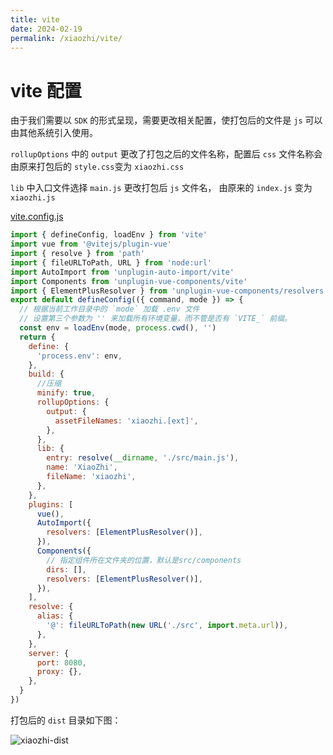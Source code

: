 ```yaml
---
title: vite
date: 2024-02-19
permalink: /xiaozhi/vite/
---
```


# vite 配置

由于我们需要以 `SDK` 的形式呈现，需要更改相关配置，使打包后的文件是 `js` 可以由其他系统引入使用。

`rollupOptions` 中的 `output` 更改了打包之后的文件名称，配置后 `css` 文件名称会由原来打包后的 `style.css`变为 `xiaozhi.css`

`lib` 中入口文件选择 `main.js` 更改打包后 `js` 文件名， 由原来的 `index.js` 变为 `xiaozhi.js`

[vite.config.js](http://192.168.1.123:10080/platform/qsdi/qihui/xiaozhi/-/blob/master/vite.config.js#L19)

```js {19-28}
import { defineConfig, loadEnv } from 'vite'
import vue from '@vitejs/plugin-vue'
import { resolve } from 'path'
import { fileURLToPath, URL } from 'node:url'
import AutoImport from 'unplugin-auto-import/vite'
import Components from 'unplugin-vue-components/vite'
import { ElementPlusResolver } from 'unplugin-vue-components/resolvers'
export default defineConfig(({ command, mode }) => {
  // 根据当前工作目录中的 `mode` 加载 .env 文件
  // 设置第三个参数为 '' 来加载所有环境变量，而不管是否有 `VITE_` 前缀。
  const env = loadEnv(mode, process.cwd(), '')
  return {
    define: {
      'process.env': env,
    },
    build: {
      //压缩
      minify: true,
      rollupOptions: {
        output: {
          assetFileNames: 'xiaozhi.[ext]',
        },
      },
      lib: {
        entry: resolve(__dirname, './src/main.js'),
        name: 'XiaoZhi',
        fileName: 'xiaozhi',
      },
    },
    plugins: [
      vue(),
      AutoImport({
        resolvers: [ElementPlusResolver()],
      }),
      Components({
        // 指定组件所在文件夹的位置，默认是src/components
        dirs: [],
        resolvers: [ElementPlusResolver()],
      }),
    ],
    resolve: {
      alias: {
        '@': fileURLToPath(new URL('./src', import.meta.url)),
      },
    },
    server: {
      port: 8080,
      proxy: {},
    },
  }
})

```

打包后的 `dist` 目录如下图：

![xiaozhi-dist](/images/sdk/xiaozhi/dist.png)